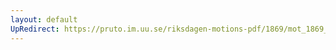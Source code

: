 ```yaml
---
layout: default
UpRedirect: https://pruto.im.uu.se/riksdagen-motions-pdf/1869/mot_1869__ak__216/mot_1869__ak__216-003.pdf
---
```

